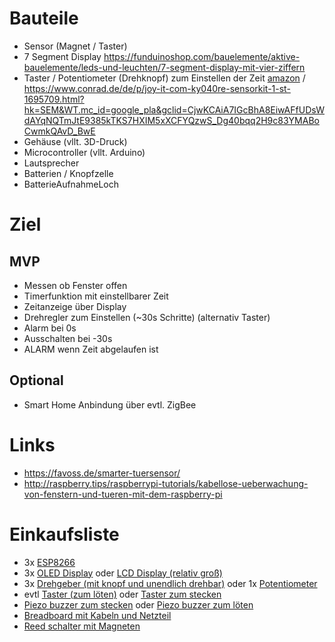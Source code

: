 # Bauteile

- Sensor (Magnet / Taster)
- 7 Segment Display https://funduinoshop.com/bauelemente/aktive-bauelemente/leds-und-leuchten/7-segment-display-mit-vier-ziffern
- Taster / Potentiometer (Drehknopf) zum Einstellen der Zeit [amazon](https://www.amazon.de/Youmile-100er-Pack-Miniatur-Mikro-Taster-Tastschalter-Qualit%C3%A4tsschalter-Miniature-6-x-5-mm/dp/B07Q1BXV7T/ref=sr_1_14?__mk_de_DE=%C3%85M%C3%85%C5%BD%C3%95%C3%91&crid=2EQZS8XKE6MVR&keywords=mikro+taster&qid=1668514279&sprefix=mikro+taster%2Caps%2C112&sr=8-14) / https://www.conrad.de/de/p/joy-it-com-ky040re-sensorkit-1-st-1695709.html?hk=SEM&WT.mc_id=google_pla&gclid=CjwKCAiA7IGcBhA8EiwAFfUDsWdAYqNQTmJtE9385kTKS7HXIM5xXCFYQzwS_Dg40bqq2H9c83YMABoCwmkQAvD_BwE
- Gehäuse (vllt. 3D-Druck)
- Microcontroller (vllt. Arduino)
- Lautsprecher
- Batterien / Knopfzelle
- BatterieAufnahmeLoch

# Ziel

## MVP

- Messen ob Fenster offen
- Timerfunktion mit einstellbarer Zeit
- Zeitanzeige über Display
- Drehregler zum Einstellen (~30s Schritte) (alternativ Taster)
- Alarm bei 0s
- Ausschalten bei -30s
- ALARM wenn Zeit abgelaufen ist

## Optional

- Smart Home Anbindung über evtl. ZigBee

# Links

- https://favoss.de/smarter-tuersensor/
- http://raspberry.tips/raspberrypi-tutorials/kabellose-ueberwachung-von-fenstern-und-tueren-mit-dem-raspberry-pi


# Einkaufsliste

- 3x [ESP8266](https://www.amazon.de/AZDelivery-NodeMCU-ESP8266-ESP-12E-Development/dp/B0754HWZSQ?ref_=ast_sto_dp&th=1)
- 3x [OLED Display](https://www.amazon.de/dp/B07BY6QN7Q/ref=twister_B07ZT329J1?_encoding=UTF8&psc=1) oder [LCD Display (relativ groß)](https://www.amazon.de/AZDelivery-HD44780-Display-Schnittstelle-Hintergrund/dp/B079T1BW6T/ref=sr_1_11?__mk_de_DE=%C3%85M%C3%85%C5%BD%C3%95%C3%91&crid=4KVPL2HHDPWY&keywords=arduino%2Breflective%2Blcd%2Bdisplay&qid=1669644099&sprefix=arduino%2Breflective%2Blcd%2Bdisplay%2Caps%2C81&sr=8-11&th=1)
- 3x [Drehgeber (mit knopf und unendlich drehbar)](https://www.amazon.de/AZDelivery-Drehwinkelgeber-Drehgeber-Encoder-Arduino/dp/B079H3C98M/ref=sr_1_4?__mk_de_DE=%C3%85M%C3%85%C5%BD%C3%95%C3%91&crid=3VSB2ZZBWB70V&keywords=potentiometer%2Bazdelivery&qid=1669642393&s=industrial&sprefix=potentiometer%2Bazdelivery%2Cindustrial%2C66&sr=1-4&th=1) oder 1x [Potentiometer](https://www.amazon.de/Aihasd-Adjustment-Single-Linear-Potentiometer-100K/dp/B01NBBAQR0/ref=sr_1_6?__mk_de_DE=%C3%85M%C3%85%C5%BD%C3%95%C3%91&crid=2T874AOTIDJP1&keywords=potentiometer%2B100k&qid=1669642783&s=industrial&sprefix=potentiometer%2B100k%2Cindustrial%2C116&sr=1-6&th=1)
- evtl [Taster (zum löten)](https://www.amazon.de/Youmile-100er-Pack-Miniatur-Mikro-Taster-Tastschalter-Qualit%C3%A4tsschalter-Miniature-6-x-5-mm/dp/B07Q1BXV7T/ref=sr_1_5?__mk_de_DE=%C3%85M%C3%85%C5%BD%C3%95%C3%91&crid=AGIGZAUYAMVW&keywords=arduino+taster&qid=1669642977&s=industrial&sprefix=arduino+taste%2Cindustrial%2C123&sr=1-5) oder [Taster zum stecken](https://www.amazon.de/AZDelivery-KY-004-Schalter-Schl%C3%BCsselschalter-Arduino/dp/B07DPSMRJ6/ref=sr_1_20?__mk_de_DE=%C3%85M%C3%85%C5%BD%C3%95%C3%91&crid=AGIGZAUYAMVW&keywords=arduino+taster&qid=1669643122&s=industrial&sprefix=arduino+taste%2Cindustrial%2C123&sr=1-20)
- [Piezo buzzer zum stecken](https://www.amazon.de/AZDelivery-KY-006-Passives-Buzzer-Arduino/dp/B07DPR4BTN/ref=sr_1_6?keywords=piezo+buzzer&qid=1669643272&sr=8-6) oder [Piezo buzzer zum löten](https://www.amazon.de/ARCELI-Elektronische-Magnetic-Dauerton-Arduino/dp/B07RDHNT1P/ref=sr_1_9?keywords=piezo+buzzer&qid=1669643375&sr=8-9)
- [Breadboard mit Kabeln und Netzteil](https://www.amazon.de/AZDelivery-102-Breadboard-Kit-Steckbr%C3%BCcken/dp/B07VC9ZRW1/ref=sr_1_12?keywords=breadboard&qid=1669644482&sprefix=bread%2Caps%2C129&sr=8-12&th=1)
- [Reed schalter mit Magneten](https://www.amazon.de/QUCUMER-Reedschalter-Reed-Schalter-Magnetischer-Induktionsschalter/dp/B097PK2MLT/ref=sr_1_7?__mk_de_DE=%C3%85M%C3%85%C5%BD%C3%95%C3%91&crid=2JBFT7HTXZTKI&keywords=reed+schalter&qid=1669645077&sprefix=reed+schalter%2Caps%2C105&sr=8-7)
